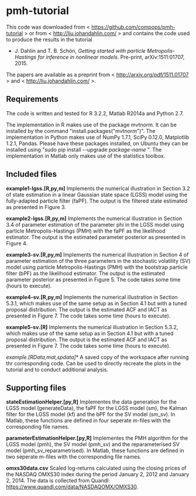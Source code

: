 # pmh-tutorial

This code was downloaded from < https://github.com/compops/pmh-tutorial > or from < http://liu.johandahlin.com/ > and contains the code used to produce the results in the tutorial

* J. Dahlin and T. B. Schön, *Getting started with particle Metropolis-Hastings for inference in nonlinear models*. Pre-print, arXiv:1511:01707, 2015. 

The papers are available as a preprint from < http://arxiv.org/pdf/1511.01707 > and < http://liu.johandahlin.com/ >.

Requirements
--------------
The code is written and tested for R 3.2.2, Matlab R2014a and Python 2.7. 

The implementation in R makes use of the package mvtnorm. It can be installed by the command "install.packages("mvtnorm")". The implementation in Python makes use of NumPy 1.7.1, SciPy 0.12.0, Matplotlib 1.2.1, Pandas. Please have these packages installed, on Ubuntu they can be installed using "sudo pip install --upgrade *package-name* ". The implementation in Matlab only makes use of the statistics toolbox.

Included files
--------------
**example1-lgss.[R,py,m]** Implements the numerical illustration in Section 3.2 of state estimation in a linear Gaussian state space (LGSS) model using the fully-adapted particle filter (faPF). The output is the filtered state estimated as presented in Figure 3.

**example2-lgss.[R,py,m]** Implements the numerical illustration in Section 3.4 of parameter estimation of the parameter phi in the LGSS model using particle Metropolis-Hastings (PMH) with the faPF as the likelihood estimator. The output is the estimated parameter posterior as presented in Figure 4.

**example3-sv.[R,py,m]** Implements the numerical illustration in Section 4 of parameter estimation of the three parameters in the stochastic volatility (SV) model using particle Metropolis-Hastings (PMH) with the bootstrap particle filter (bPF) as the likelihood estimator. The output is the estimated parameter posterior as presented in Figure 5. The code takes some time (hours to execute).

**example4-sv.[R,py,m]** Implements the numerical illustration in Section 5.3.1, which makes use of the same setup as in Section 4.1 but with a tuned proposal distribution. The output is the estimated ACF and IACT as presented in Figure 7. The code takes some time (hours to execute).

**example5-sv.[R]** Implements the numerical illustration in Section 5.3.2, which makes use of the same setup as in Section 4.1 but with a tuned proposal distribution. The output is the estimated ACF and IACT as presented in Figure 7. The code takes some time (hours to execute).

**example*.[RData,mat,spdata]** A saved copy of the workspace after running thr corresponding code. Can be used to directly recreate the plots in the tutorial and to conduct additional analysis.

Supporting files
--------------
**stateEstimationHelper.[py,R]**
Implementes the data generation for the LGSS model (generateData), the faPF for the LGSS model (sm), the Kalman filter for the LGSS model (kf) and the bPF for the SV model (sm_sv). In Matlab, these functions are defined in four seperate m-files with the corresponding file names.

**parameterEstimationHelper.[py,R]**
Implementes the PMH algorithm for the LGSS model (pmh), the SV model (pmh_sv) and the reparameterised SV model (pmh_sv_reparametrised). In Matlab, these functions are defined in two seperate m-files with the corresponding file names.

**omxs30data.csv**
Scaled log-returns calculated using the closing prices of the NASDAQ OMXS30 index during the period January 2, 2012 and January 2, 2014. The data is collected from Quandl: https://www.quandl.com/data/NASDAQOMX/OMXS30.
